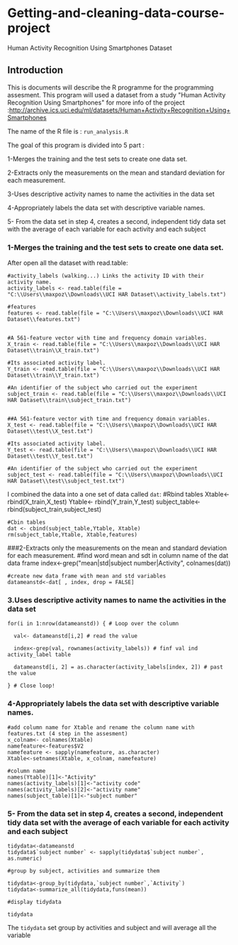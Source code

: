 # Getting-and-cleaning-data-course-project
Human Activity Recognition Using Smartphones Dataset

## Introduction
This is documents will describe the R programme for the programming assesment. This program will used a dataset from a study "Human Activity Recognition Using Smartphones"
for more info of the project :http://archive.ics.uci.edu/ml/datasets/Human+Activity+Recognition+Using+Smartphones

The name of the R file is : `run_analysis.R`

The goal of this program is divided into 5 part :

1-Merges the training and the test sets to create one data set.

2-Extracts only the measurements on the mean and standard deviation for each measurement.

3-Uses descriptive activity names to name the activities in the data set

4-Appropriately labels the data set with descriptive variable names.

5- From the data set in step 4, creates a second, independent tidy data set with the average of each variable for each activity and each subject



### 1-Merges the training and the test sets to create one data set.

After open all the dataset with read.table:

    #activity_labels (walking...) Links the activity ID with their activity name.
    activity_labels <- read.table(file = "C:\\Users\\maxpoz\\Downloads\\UCI HAR Dataset\\activity_labels.txt")

    #features 
    features <- read.table(file = "C:\\Users\\maxpoz\\Downloads\\UCI HAR Dataset\\features.txt")


    #A 561-feature vector with time and frequency domain variables.
    X_train <- read.table(file = "C:\\Users\\maxpoz\\Downloads\\UCI HAR Dataset\\train\\X_train.txt")

    #Its associated activity label. 
    Y_train <- read.table(file = "C:\\Users\\maxpoz\\Downloads\\UCI HAR Dataset\\train\\Y_train.txt")

    #An identifier of the subject who carried out the experiment
    subject_train <- read.table(file = "C:\\Users\\maxpoz\\Downloads\\UCI HAR Dataset\\train\\subject_train.txt")


    ##A 561-feature vector with time and frequency domain variables.
    X_test <- read.table(file = "C:\\Users\\maxpoz\\Downloads\\UCI HAR Dataset\\test\\X_test.txt")

    #Its associated activity label. 
    Y_test <- read.table(file = "C:\\Users\\maxpoz\\Downloads\\UCI HAR Dataset\\test\\Y_test.txt")

    #An identifier of the subject who carried out the experiment
    subject_test <- read.table(file = "C:\\Users\\maxpoz\\Downloads\\UCI HAR Dataset\\test\\subject_test.txt")

 I combined the data into a one set of data called `dat`:
    #Rbind tables
    Xtable<- rbind(X_train,X_test)
    Ytable<- rbind(Y_train,Y_test)
    subject_table<- rbind(subject_train,subject_test)

    #Cbin tables
    dat <- cbind(subject_table,Ytable, Xtable)
    rm(subject_table,Ytable, Xtable,features)
    
###2-Extracts only the measurements on the mean and standard deviation for each measurement.
    #find word mean and sdt in column name of the dat data frame
    index<-grep("mean|std|subject number|Activity", colnames(dat))

    #create new data frame with mean and std variables
    datameanstd<-dat[ , index, drop = FALSE]
    
###    3.Uses descriptive activity names to name the activities in the data set

    for(i in 1:nrow(datameanstd)) { # Loop over the column

      val<- datameanstd[i,2] # read the value

      index<-grep(val, rownames(activity_labels)) # finf val ind activity_label table

      datameanstd[i, 2] = as.character(activity_labels[index, 2]) # past the value 

    } # Close loop!
    
### 4-Appropriately labels the data set with descriptive variable names.

    #add column name for Xtable and rename the column name with features.txt (4 step in the assesment)
    x_colnam<- colnames(Xtable)
    namefeature<-features$V2
    namefeature <- sapply(namefeature, as.character)
    Xtable<-setnames(Xtable, x_colnam, namefeature)

    #column name
    names(Ytable)[1]<-"Activity"
    names(activity_labels)[1]<-"activity code"
    names(activity_labels)[2]<-"activity name"
    names(subject_table)[1]<-"subject number"
    
### 5- From the data set in step 4, creates a second, independent tidy data set with the average of each variable for each activity and each subject
    tidydata<-datameanstd
    tidydata$`subject number` <- sapply(tidydata$`subject number`, as.numeric)

    #group by subject, activities and summarize them

    tidydata<-group_by(tidydata,`subject number`,`Activity`)
    tidydata<-summarize_all(tidydata,funs(mean))

    #display tidydata

    tidydata
    
  The `tidydata` set group by activities and subject and will average all the variable
